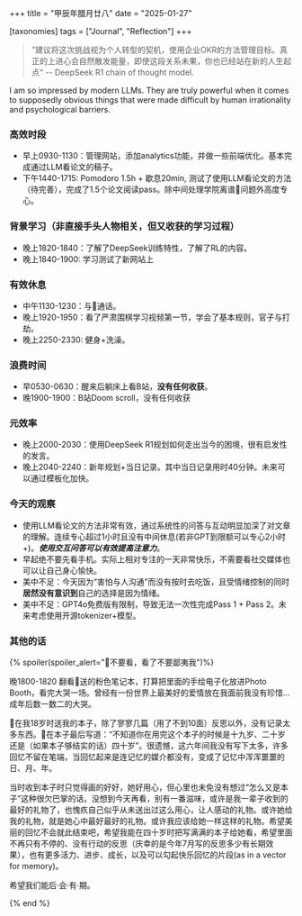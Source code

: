 +++
title = "甲辰年腊月廿八"
date = "2025-01-27"

[taxonomies]
tags = ["Journal", "Reflection"]
+++

> ”建议将这次挑战视为个人转型的契机，使用企业OKR的方法管理目标。真正的上进心会自然散发能量，即使这段关系未果，你也已经站在新的人生起点“ -- DeepSeek R1 chain of thought model.

I am so impressed by modern LLMs. They are truly powerful when it comes to
supposedly obvious things that were made difficult by human irrationality
and psychological barriers.

### 高效时段
- 早上0930-1130：管理网站，添加analytics功能，并做一些前端优化。基本完成通过LLM看论文的稿子。
- 下午1440-1715: Pomodoro 1.5h + 歇息20min, 测试了使用LLM看论文的方法（待完善），完成了1.5个论文阅读pass。除中间处理学院离谱🚩问题外高度专心。

### 背景学习（非直接手头人物相关，但又收获的学习过程）
- 晚上1820-1840：了解了DeepSeek训练特性，了解了RL的内容。
- 晚上1840-1900: 学习测试了新网站上

### 有效休息
- 中午1130-1230：与🐷通话。
- 晚上1920-1950：看了严肃围棋学习视频第一节，学会了基本规则，官子与打劫。
- 晚上2250-2330: 健身+洗澡。

### 浪费时间
- 早0530-0630：醒来后躺床上看B站，**没有任何收获**。
- 晚1900-1900：B站Doom scroll，没有任何收获

### 元效率
- 晚上2000-2030：使用DeepSeek R1规划如何走出当今的困境，很有启发性的发言。
- 晚上2040-2240：新年规划+当日记录。其中当日记录用时40分钟。未来可以通过模板化加快。

### 今天的观察
- 使用LLM看论文的方法非常有效，通过系统性的问答与互动明显加深了对文章的理解。连续专心超过1小时且没有中间休息(若非GPT到限额可以专心2小时+)。***使用交互问答可以有效提高注意力***。
- 早起绝不要先看手机。实际上相对专注的一天非常快乐，不需要看社交媒体也可以让自己身心愉快。
- 美中不足：今天因为“害怕与人沟通”而没有按时去吃饭，且受情绪控制的同时**居然没有意识到**自己的选择是因为情绪。
- 美中不足：GPT4o免费版有限制，导致无法一次性完成Pass 1 + Pass 2。未来考虑使用开源tokenizer+模型。

### 其他的话

{% spoiler(spoiler_alert="🐷不要看，看了不要鄙夷我")%}

晚1800-1820 翻看🐷送的粉色笔记本，打算把里面的手绘电子化放进Photo Booth，看完大哭一场。曾经有一份世界上最美好的爱情放在我面前我没有珍惜...成年后数一数二的大哭。


🐷在我18岁时送我的本子，除了寥寥几篇（用了不到10面）反思以外，没有记录太多东西。🐷在本子最后写道：“不知道你在用完这个本子的时候是十九岁、二十岁还是（如果本子够结实的话）四十岁”。很遗憾，这六年间我没有写下太多，许多回忆不留在笔端，当回忆起来是连记忆的媒介都没有，变成了记忆中浑浑噩噩的日、月、年。


当时收到本子时只觉得画的好好，她好用心，但心里也未免没有想过“怎么又是本子”这种很欠巴掌的话。没想到今天再看，别有一番滋味，或许是我一辈子收到的最好的礼物了，也愧疚自己似乎从未送出过这么用心，让人感动的礼物。或许她给我的礼物，就是她心中最好最好的礼物。或许我应该给她一样这样的礼物。希望美丽的回忆不会就此结束吧，希望我能在四十岁时把写满满的本子给她看，希望里面不再只有不停的、没有行动的反思（庆幸的是今年7月写的反思多少有长期效果），也有更多活力、进步、成长，以及可以勾起快乐回忆的片段(as in a vector for memory)。

希望我们能后·会·有·期。

{% end %}
